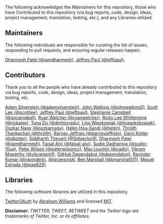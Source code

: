 The following acknowledges the Maintainers for this repository, those who have Contributed to this repository (via bug reports, code, design, ideas, project management, translation, testing, etc.), and any Libraries utilized.

## Maintainers

The following individuals are responsible for curating the list of issues, responding to pull requests, and ensuring regular releases happen.

[Dharmesh Patel (@iamdharmesh)](https://github.com/iamdharmesh), [Jeffrey Paul (@jeffpaul)](https://github.com/jeffpaul).

## Contributors

Thank you to all the people who have already contributed to this repository via bug reports, code, design, ideas, project management, translation, testing, etc.

[Adam Silverstein (@adamsilverstein)](https://github.com/adamsilverstein), [John Watkins (@johnwatkins0)](https://github.com/johnwatkins0), [Scott Lee (@scottlee)](https://github.com/scottlee), [Jeffrey Paul (@jeffpaul)](https://github.com/jeffpaul), [Stephanie Campbell (@sncampbell)](https://github.com/sncampbell), [Ryan Welcher (@ryanwelcher)](https://github.com/ryanwelcher), [Ricky Lee Whittemore (@rickalee)](https://github.com/rickalee), [Tung Du (@dinhtungdu)](https://github.com/dinhtungdu), [Lina Wiezkowiak (@linawiezkowiak)](https://github.com/linawiezkowiak), [Oszkar Nagy (@oszkarnagy)](https://github.com/oszkarnagy), [Helen Hou-Sandi (@helen)](https://github.com/helen), [Thrijith Thankachan (@thrijith)](https://github.com/thrijith), [Barney Jeffries (@barneyjeffries)](https://github.com/barneyjeffries), [Darin Kotter (@dkotter)](https://github.com/dkotter), [Siddharth Thevaril (@Sidsector9)](https://github.com/Sidsector9), [Dharmesh Patel (@iamdharmesh)](https://github.com/iamdharmesh), [Faisal Alvi (@faisal-alvi)](https://github.com/faisal-alvi), [Sudip Dadhaniya (@sudip-10up)](https://github.com/sudip-10up), [Peter Wilson (@peterwilsoncc)](https://github.com/peterwilsoncc), [Max Lyuchin (@cadic)](https://github.com/cadic), [Vikram Moparthy (@vikrampm1)](https://github.com/vikrampm1), [GitHub Dependabot (@dependabot)](https://github.com/apps/dependabot), [Ravinder Kumar (@ravinderk)](https://github.com/ravinderk), [@lgrzegorski](https://github.com/lgrzegorski), [Ben Marshall (@bmarshall511)](https://github.com/bmarshall511), [Miguel Estrada (@mae829)](https://github.com/mae829).

## Libraries

The following software libraries are utilized in this repository.

[TwitterOAuth](https://twitteroauth.com/) by [Abraham Williams](https://github.com/abraham) and licensed [MIT](https://github.com/abraham/twitteroauth/blob/master/LICENSE.md).

**Disclaimer:** *TWITTER, TWEET, RETWEET and the Twitter logo are trademarks of Twitter, Inc. or its affiliates.*
